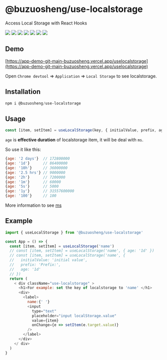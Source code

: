 # @buzuosheng/use-localstorage

Access Local Storage with React Hooks

![](https://badgen.net/npm/v/@buzuosheng/use-localstorage) ![](https://badgen.net/npm/node/@buzuosheng/use-localstorage) ![](https://badgen.net/npm/dw/@buzuosheng/use-localstorage) ![](https://badgen.net/bundlephobia/minzip/@buzuosheng/use-localstorage) ![](https://badgen.net/bundlephobia/tree-shaking/@buzuosheng/use-localstorage) ![](https://badgen.net/npm/types/@buzuosheng/use-localstorage) ![](https://img.shields.io/snyk/vulnerabilities/npm/@buzuosheng/use-localstorage)

## Demo

[https://app-demo-git-main-buzuosheng.vercel.app/uselocalstorage](https://app-demo-git-main-buzuosheng.vercel.app/uselocalstorage)

Open `Chrome devtool` => `Application` => `Local Storage` to see localstorage.

## Installation

``` powershell
npm i @buzuosheng/use-localstorage
```

## Usage

```js
const [item, setItem] = useLocalStorage(key, { initialValue, prefix, age });
```

`age` is **effective duration** of localstorage item, it will be deal with `ms`.

So use it like this:

```js
{age: '2 days'}  // 172800000
{age: '1d'}      // 86400000
{age: '10h'}     // 36000000
{age: '2.5 hrs'} // 9000000
{age: '2h'}      // 7200000
{age: '1m'}      // 60000
{age: '5s'}      // 5000
{age: '1y'}      // 31557600000
{age: '100'}     // 100
```

More information to see [ms](https://github.com/vercel/ms)

## Example

``` js
import { useLocalStorage } from '@buzuosheng/use-localstorage'

const App = () => {
  const [item, setItem] = useLocalStorage('name')
  // const [item, setItem] = useLocalStorage('name', { age: '1d' })
  // const [item, setItem] = useLocalStorage('name', {
  //   initialValue: 'initial value',
  //   prefix: 'Prefix:',
  //   age: '1d'
  // })
  return (
    < div className="use-localstorage" >
      <h1>For example: set the key of localstorage to 'name' </h1>
      <div>
        <label>
          name:{' '}
          <input
            type="text"
            placeholder="input localStorage.value"
            value={item}
            onChange={e => setItem(e.target.value)}
          />
        </label>
      </div>
    </ div>
  )
}
```
